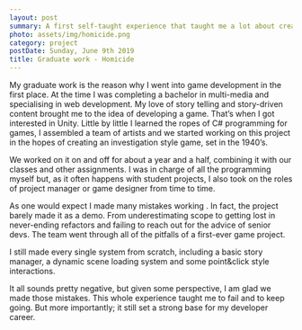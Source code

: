 ```yaml
---
layout: post
summary: A first self-taught experience that taught me a lot about creating systems from scratch.
photo: assets/img/homicide.png
category: project
postDate: Sunday, June 9th 2019
title: Graduate work - Homicide
---
```

My graduate work is the reason why I went into game development in the first place. At the time I was completing a bachelor in multi-media and specialising in web development. My love of story telling and story-driven content brought me to the idea of developing a game. That’s when I got interested in Unity. Little by little I learned the ropes of C# programming for games, I assembled a team of artists and we started working on this project in the hopes of creating an investigation style game, set in the 1940’s. 

We worked on it on and off for about a year and a half, combining it with our classes and other assignments. 
I was in charge of all the programming myself but, as it often happens with student projects, I also took on the roles of project manager or game designer from time to time. 

As one would expect I made many mistakes working . In fact, the project barely made it as a demo. 
From underestimating scope to getting lost in never-ending refactors and failing to reach out for the advice of senior devs. The team went through all of the pitfalls of a first-ever game project. 

I still made every single system from scratch, including a basic story manager, a dynamic scene loading system and some point&click style interactions. 

It all sounds pretty negative, but given some perspective, I am glad we made those mistakes. This whole experience taught me to fail and to keep going. But more importantly; it still set a strong base for my developer career. 
